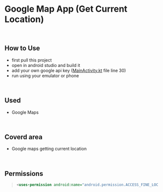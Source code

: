 # Google Map App (Get Current Location)
<br>

## How to Use
* first pull this project
* open in android studio and build it
* add your own google api key ([MainActivity.kt](./app/src/main/AndroidManifest.xml) file line 30)
* run using your emulator or phone
<br>

## Used
* Google Maps
<br>

## Coverd area
* Google maps getting current location
<br>

## Permissions
>```xml
><uses-permission android:name="android.permission.ACCESS_FINE_LOCATION" />
>```
